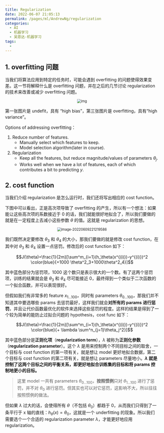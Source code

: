 ```yaml
---
title: Regularization
date: 2022-06-07 21:05:13
permalink: /pages/ml/AndrewNg/regularization
categories:
  - AI
  - 机器学习
  - 吴恩达-机器学习
tags:
  - 
---
```


## 1. overfitting 问题

当我们将算法应用到特定的任务时，可能会遇到 overfitting 的问题使得效果变差。这一节将解释什么是 overfitting 问题，并在之后的几节讨论 regularization 的技术来改善或减少 overfitting 问题。

<center><img src="https://notebook-img-1304596351.cos.ap-beijing.myqcloud.com/img/72f84165fbf1753cd516e65d5e91c0d3.jpg" alt="img" style="zoom:80%;" /></center>

第一张图片是 undefit，具有 “high bias”，第三张图片是 overfitting，具有“high variance”。

Options of addressing overfitting：

1. Reduce number of features.
   + Manually select which features to keep.
   + Model selection algorithm(later in course).
2. Regularization
   + Keep all the features, but reduce magnitude/values of parameters $\theta_j$.
   + Works well when we have a lot of features, each of which contributes a bit to predicting $y$.

## 2. cost function

当我们介绍 regularization 是怎么运行时，我们还将写出相应的 cost function。

下图中可以看出，正是高次项导致了 overfitting 的产生，所以有一个想法：如果能让这些高次项的系数接近于 0 的话，我们就能很好地拟合了，所以我们要做的就是在一定程度上去减小这些参数 $\theta$ 的值。这就是 regularization 的思想。

<center><img src="https://notebook-img-1304596351.cos.ap-beijing.myqcloud.com/img/image-20220609221219586.png" alt="image-20220609221219586" style="zoom:80%;" /></center>

我们既然决定要修改 $\theta_3$ 和 $\theta_4$ 的大小，那我们要做的就是修改 cost function，在其中对 $\theta_3$ 和 $\theta_4$ 设置一点惩罚。修改后的 cost function 如下：

$$J(\theta)=\frac{1}{2m}[\sum^m_{i=1}(h_\theta(x^{(i)})-y^{(i)})^2 \color{blue}{+1000 \theta^2_3+1000\theta^2_4}]$$

其中蓝色部分为惩罚项，1000 这个数只是表示很大的一个数。有了这两个惩罚项，训练的结果就会是 $\theta_3$ 和 $\theta_4$ 尽可能接近 0，最终得到一个类似于二次函数的一个拟合函数，并可以表现很好。

但假如我们有非常多的 feature $x_{1\dots100}$，同时有 parameters $\theta_{0\dots100}$，那我们并不知道其中要选哪些 params 去惩罚最好，这样我们就会**对所有的 params 进行惩罚**，并且让代价函数最优化的软件来选择这些惩罚的程度。这样的结果是得到了一个较为简单的能防止过拟合问题的 hypothesis，cost func 如下：

$$J(\theta)=\frac{1}{2m}[\sum^m_{i=1}(h_\theta(x^{(i)})-y^{(i)})^2 \color{blue}{+ \lambda \sum^n_{j=1}\theta_j^2}]$$

其中蓝色部分是**正则化项**（**regularization term**），$\lambda$ 被称为**正则化参数**（**regularization parameter**）。这个 $\lambda$ 是用来控制两个不同目标之间的取舍，一个目标与 cost function 的第一项有关，就是想让 model 更好地拟合数据，第二个目标与 cost function 的第二项有关，就是想让 parameters 尽量地小。**$\lambda$ 就是控制了这两个目标之间的平衡关系，即更好地拟合训练集的目标和将 params 控制地更小的目标。**

> 这里 model 一共有 parameters $\theta_{0\dots100}$，**按照惯例**只对 $\theta_{1\dots100}$ 进行了惩罚，并不对 $\theta_0$ 进行惩罚。但其实也可以对它惩罚，这影响不大，所以往往按照惯例的做法。

但如果 $\lambda$ 过大的话，会使得所有 $\theta$（不包括 $\theta_0$）都趋于 0，从而我们只得到了一条平行于 x 轴的直线：$h_\theta(x)=\theta_0$，这就是一个 underfitting 的现象。所以我们需要选个一个合适的 regularization parameter $\lambda$，才能更好地应用 regularization。



